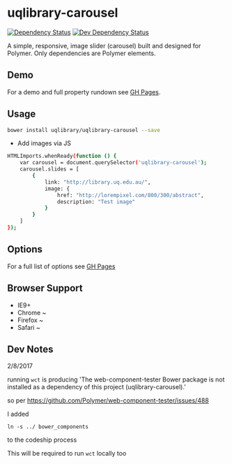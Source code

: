 # uqlibrary-carousel

[![Dependency Status](https://david-dm.org/uqlibrary/uqlibrary-carousel.svg)](https://david-dm.org/uqlibrary/uqlibrary-carousel)
[![Dev Dependency Status](https://david-dm.org/uqlibrary/uqlibrary-carousel/dev-status.svg)](https://david-dm.org/uqlibrary/uqlibrary-carousel?type=dev)

A simple, responsive, image slider (carousel) built and designed for Polymer. Only dependencies are Polymer elements.

## Demo

For a demo and full property rundown see [GH Pages](http://uqlibrary.github.io/uqlibrary-carousel).

## Usage
```sh
bower install uqlibrary/uqlibrary-carousel --save
```
- Add images via JS
```sh
HTMLImports.whenReady(function () {
    var carousel = document.querySelector('uqlibrary-carousel');
    carousel.slides = [
        {
            link: "http://library.uq.edu.au/",
            image: {
                href: "http://lorempixel.com/800/300/abstract",
                description: "Test image"
            }
        }
    ]
});
```

## Options
For a full list of options see [GH Pages](http://uqlibrary.github.io/uqlibrary-carousel)

## Browser Support
- IE9+
- Chrome ~
- Firefox ~
- Safari ~

## Dev Notes

2/8/2017

running `wct` is producing 'The web-component-tester Bower package is not installed as a dependency of this project (uqlibrary-carousel).'

so per https://github.com/Polymer/web-component-tester/issues/488

I added

`ln -s ../ bower_components`

to the codeship process

This will be required to run `wct` locally too

